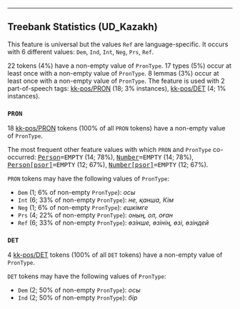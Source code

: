 

--------------------------------------------------------------------------------

## Treebank Statistics (UD_Kazakh)

This feature is universal but the values `Ref` are language-specific.
It occurs with 6 different values: `Dem`, `Ind`, `Int`, `Neg`, `Prs`, `Ref`.

22 tokens (4%) have a non-empty value of `PronType`.
17 types (5%) occur at least once with a non-empty value of `PronType`.
8 lemmas (3%) occur at least once with a non-empty value of `PronType`.
The feature is used with 2 part-of-speech tags: [kk-pos/PRON]() (18; 3% instances), [kk-pos/DET]() (4; 1% instances).

### `PRON`

18 [kk-pos/PRON]() tokens (100% of all `PRON` tokens) have a non-empty value of `PronType`.

The most frequent other feature values with which `PRON` and `PronType` co-occurred: <tt><a href="Person.html">Person</a>=EMPTY</tt> (14; 78%), <tt><a href="Number.html">Number</a>=EMPTY</tt> (14; 78%), <tt><a href="Person[psor].html">Person[psor]</a>=EMPTY</tt> (12; 67%), <tt><a href="Number[psor].html">Number[psor]</a>=EMPTY</tt> (12; 67%).

`PRON` tokens may have the following values of `PronType`:

* `Dem` (1; 6% of non-empty `PronType`): <em>осы</em>
* `Int` (6; 33% of non-empty `PronType`): <em>не, қанша, Кім</em>
* `Neg` (1; 6% of non-empty `PronType`): <em>ешкімге</em>
* `Prs` (4; 22% of non-empty `PronType`): <em>оның, ол, оған</em>
* `Ref` (6; 33% of non-empty `PronType`): <em>өзінше, өзінің, өзі, өзіндей</em>

### `DET`

4 [kk-pos/DET]() tokens (100% of all `DET` tokens) have a non-empty value of `PronType`.

`DET` tokens may have the following values of `PronType`:

* `Dem` (2; 50% of non-empty `PronType`): <em>осы</em>
* `Ind` (2; 50% of non-empty `PronType`): <em>бір</em>

